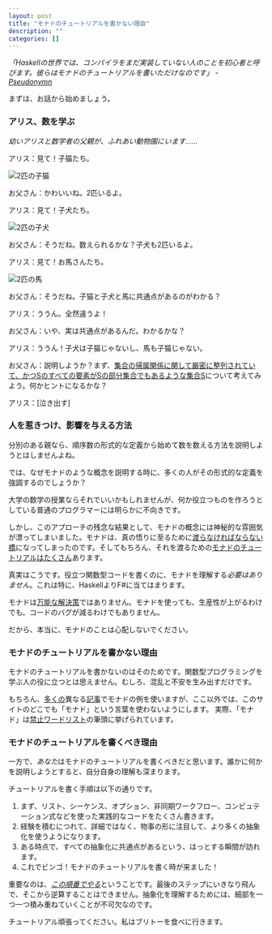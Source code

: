 ```yaml
---
layout: post
title: "モナドのチュートリアルを書かない理由"
description: ""
categories: []
---
```


*「Haskellの世界では、コンパイラをまだ実装していない人のことを初心者と呼びます。彼らはモナドのチュートリアルを書いただけなのです」 - [Pseudonymn](https://web.archive.org/web/20150905084601/http://sequence.complete.org/node?page=10)*

まずは、お話から始めましょう。

### アリス、数を学ぶ

*幼いアリスと数学者の父親が、ふれあい動物園にいます……*

アリス：見て！子猫たち。

![2匹の子猫](@assets/img/two_kitties.jpg)

お父さん：かわいいね。2匹いるよ。

アリス：見て！子犬たち。

![2匹の子犬](@assets/img/two_puppies.jpg)

お父さん：そうだね。数えられるかな？子犬も2匹いるよ。

アリス：見て！お馬さんたち。

![2匹の馬](@assets/img/two_horses.jpg)

お父さん：そうだね。子猫と子犬と馬に共通点があるのがわかる？

アリス：ううん。全然違うよ！

お父さん：いや、実は共通点があるんだ。わかるかな？

アリス：ううん！子犬は子猫じゃないし、馬も子猫じゃない。

お父さん：説明しようか？まず、[集合の帰属関係に関して厳密に整列されていて、かつSのすべての要素がSの部分集合でもあるような集合S](https://en.wikipedia.org/wiki/Ordinal_number#Von_Neumann_definition_of_ordinals)について考えてみよう。何かヒントになるかな？

アリス：[泣き出す]

### 人を惹きつけ、影響を与える方法

分別のある親なら、順序数の形式的な定義から始めて数を数える方法を説明しようとはしませんよね。

では、なぜモナドのような概念を説明する時に、多くの人がその形式的な定義を強調するのでしょうか？

大学の数学の授業ならそれでいいかもしれませんが、何か役立つものを作ろうとしている普通のプログラマーには明らかに不向きです。

しかし、このアプローチの残念な結果として、モナドの概念には神秘的な雰囲気が漂ってしまいました。モナドは、真の悟りに至るために[渡らなければならない橋](https://www.thefreedictionary.com/pons+asinorum)になってしまったのです。そしてもちろん、それを渡るための[モナドのチュートリアルはたくさん](https://wiki.haskell.org/Monad_tutorials_timeline)あります。

真実はこうです。役立つ関数型コードを書くのに、モナドを理解する*必要はありません*。これは特に、HaskellよりF#に当てはまります。

モナドは[万能な解決策](https://en.wikipedia.org/wiki/Law_of_the_instrument)ではありません。モナドを使っても、生産性が上がるわけでも、コードのバグが減るわけでもありません。

だから、本当に、モナドのことは心配しないでください。

### モナドのチュートリアルを書かない理由

モナドのチュートリアルを書かないのはそのためです。関数型プログラミングを学ぶ人の役に立つとは思えません。むしろ、混乱と不安を生み出すだけです。

もちろん、[多くの](../posts/recipe-part2.md)異なる[記事](../posts/computation-expressions-wrapper-types.md)でモナドの例を使いますが、ここ以外では、このサイトのどこでも「モナド」という言葉を使わないようにします。
実際、「モナド」は[禁止ワードリスト](https://fsharpforfunandprofit.com/about/#forbidden-words)の筆頭に挙げられています。


### モナドのチュートリアルを書くべき理由

一方で、*あなた*はモナドのチュートリアルを書くべきだと思います。誰かに何かを説明しようとすると、自分自身の理解も深まります。

チュートリアルを書く手順は以下の通りです。

1. まず、リスト、シーケンス、オプション、非同期ワークフロー、コンピュテーション式などを使った実践的なコードをたくさん書きます。
2. 経験を積むにつれて、詳細ではなく、物事の形に注目して、より多くの抽象化を使うようになります。
3. ある時点で、すべての抽象化に共通点があるという、はっとする瞬間が訪れます。
4. これでビンゴ！モナドのチュートリアルを書く時が来ました！

重要なのは、[*この順番でやる*](https://byorgey.wordpress.com/2009/01/12/abstraction-intuition-and-the-monad-tutorial-fallacy/)ということです。最後のステップにいきなり飛んで、そこから逆算することはできません。抽象化を理解するためには、細部を一つ一つ積み重ねていくことが不可欠なのです。

チュートリアル頑張ってください。私はブリトーを食べに行きます。









